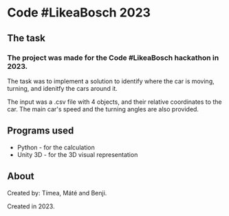 # Code #LikeaBosch 2023

## The task
### The project was made for the Code #LikeaBosch hackathon in 2023. 
The task was to implement a solution to identify where the car is moving, turning, and idenitfy the cars around it. 

The input was a .csv file with 4 objects, and their relative coordinates to the car. The main car's speed and the turning angles are also provided.

## Programs used
  - Python - for the calculation
  - Unity 3D - for the 3D visual representation

## About
Created by: Tímea, Máté and Benji. 

Created in 2023.
